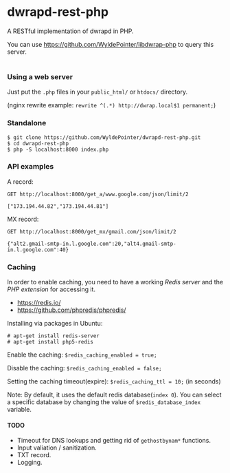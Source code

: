 # dwrapd-rest-php
A RESTful implementation of dwrapd in PHP.

You can use https://github.com/WyldePointer/libdwrap-php to query this server.
<br /><br />

### Using a web server
Just put the `.php` files in your `public_html/` or `htdocs/` directory.

(nginx rewrite example: `rewrite ^(.*) http://dwrap.local$1 permanent;`)

### Standalone
```
$ git clone https://github.com/WyldePointer/dwrapd-rest-php.git
$ cd dwrapd-rest-php
$ php -S localhost:8000 index.php
```

### API examples

A record:
```
GET http://localhost:8000/get_a/www.google.com/json/limit/2
```
```
["173.194.44.82","173.194.44.81"]
```

MX record:
```
GET http://localhost:8000/get_mx/gmail.com/json/limit/2
```
```
{"alt2.gmail-smtp-in.l.google.com":20,"alt4.gmail-smtp-in.l.google.com":40}
```

### Caching
In order to enable caching, you need to have a working *Redis server* and the *PHP extension* for accessing it.
 - https://redis.io/
 - https://github.com/phpredis/phpredis/

Installing via packages in Ubuntu:
```
# apt-get install redis-server
# apt-get install php5-redis
```

Enable the caching:
`$redis_caching_enabled = true;`

Disable the caching:
`$redis_caching_enabled = false;`

Setting the caching timeout(expire):
`$redis_caching_ttl = 10;` (in seconds)

Note: By default, it uses the default redis database(`index 0`).
You can select a specific database by changing the value of `$redis_database_index` variable.

#### TODO
 - Timeout for DNS lookups and getting rid of `gethostbynam*` functions.
 - Input valiation / sanitization.
 - TXT record.
 - Logging.

